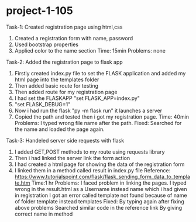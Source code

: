 # project-1-105
Task-1: Created registration page using html,css
1. Created a registration form with name, password
2. Used bootstrap properties
3. Applied color to the name section
Time: 15min
Problems: none

Task-2: Added the registration page to flask app
1. Firstly created index.py file to set the FLASK application and added my html page into the templates folder
2. Then added basic route for testing
3. Then added route for my registration page
4. I had set the FLASKAPP "set FLASK_APP=index.py"
5. "set FLASK_DEBUG=1"
6. Now i had run the flask "py -m flask run" it launches a server 
7. Copied the path and tested then i got my registration page.
Time: 40min
Problems: I typed wrong file name after the path.
Fixed: Searched for the name and loaded the page again.

Task-3: Handeled server side requests with flask
1. I added GET,POST methods to my route using requests library
2. Then i had linked the server link the form action
3. I had created a html page for showing the data of the registration form
4. I linked them in a method called result in index.py file 
Reference: https://www.tutorialspoint.com/flask/flask_sending_form_data_to_template.htm
Time:1 hr
Problems: I faced problem in linking the pages.
I typed wrong in the result.html as a Username instead name which i had given in registration
I got an error called template not found because of name of folder template instead templates
Fixed: By typing again after fixing above problems
Searched similar code in the reference link
By giving correct name in method 
